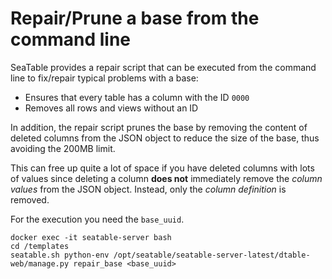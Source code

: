 # Repair/Prune a base from the command line

SeaTable provides a repair script that can be executed from the command line to fix/repair typical problems with a base:

- Ensures that every table has a column with the ID `0000`
- Removes all rows and views without an ID

In addition, the repair script prunes the base by removing the content of deleted columns from the JSON object to reduce the size of the base, thus avoiding the 200MB limit.

This can free up quite a lot of space if you have deleted columns with lots of values since deleting a column **does not** immediately remove the _column values_ from the JSON object. Instead, only the _column definition_ is removed.

For the execution you need the `base_uuid`.

```
docker exec -it seatable-server bash
cd /templates
seatable.sh python-env /opt/seatable/seatable-server-latest/dtable-web/manage.py repair_base <base_uuid>
```
